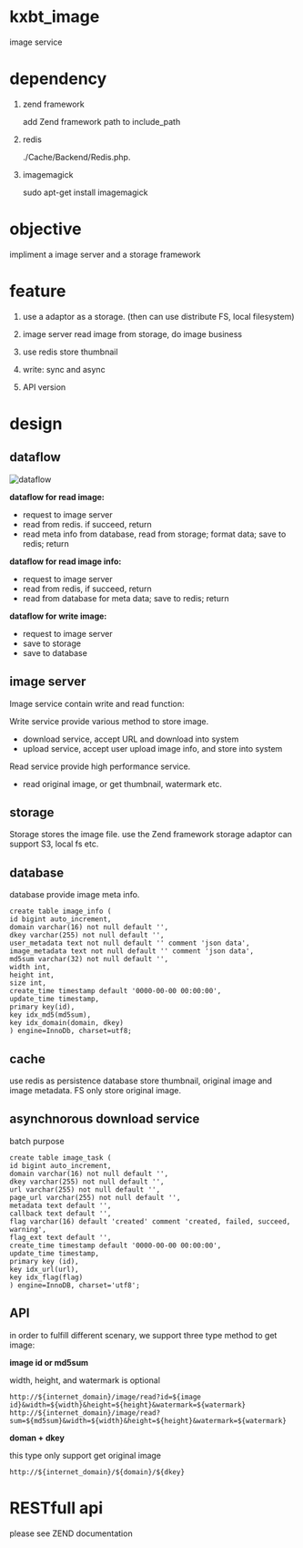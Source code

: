 
kxbt_image
==========
image service

dependency
=================
1. zend framework

    add Zend framework path to include_path

2. redis

    ./Cache/Backend/Redis.php.

3. imagemagick

    sudo apt-get install imagemagick


objective
==========
impliment a image server and a storage framework


feature
=============
1. use a adaptor as a storage. (then can use distribute FS, local filesystem)

2. image server read image from storage, do image business

3. use redis store thumbnail

4. write: sync and async

5. API version


design
=============

dataflow
-------------
![dataflow](/image/image_server_dataflow.jpeg)

**dataflow for read image:**

* request to image server
* read from redis. if succeed, return
* read meta info from database, read from storage; format data; save to redis; return

**dataflow for read image info:**

* request to image server
* read from redis, if succeed, return
* read from database for meta data; save to redis; return

**dataflow for write image:**

* request to image server
* save to storage
* save to database


image server
--------------
Image service contain write and read function:

Write service provide various method to store image.
* download service, accept URL and download into system
* upload service, accept user upload image info, and store into system

Read service provide high performance service.
* read original image, or get thumbnail, watermark etc.


storage
------------
Storage stores the image file. use the Zend framework storage adaptor can support S3, local fs etc.


database
----------
database provide image meta info.

    create table image_info (
    id bigint auto_increment,
    domain varchar(16) not null default '',
    dkey varchar(255) not null default '',
    user_metadata text not null default '' comment 'json data',
    image_metadata text not null default '' comment 'json data',
    md5sum varchar(32) not null default '',
    width int,
    height int,
    size int,
    create_time timestamp default '0000-00-00 00:00:00',
    update_time timestamp,
    primary key(id),
    key idx_md5(md5sum),
    key idx_domain(domain, dkey)
    ) engine=InnoDb, charset=utf8;


cache
---------
use redis as persistence database store thumbnail, original image and image metadata. FS only store original image.


asynchnorous download service
---------------------------------
batch purpose

    create table image_task (
    id bigint auto_increment,
    domain varchar(16) not null default '',
    dkey varchar(255) not null default '',
    url varchar(255) not null default '',
    page_url varchar(255) not null default '',
    metadata text default '',
    callback text default '',
    flag varchar(16) default 'created' comment 'created, failed, succeed, warning',
    flag_ext text default '',
    create_time timestamp default '0000-00-00 00:00:00',
    update_time timestamp,
    primary key (id),
    key idx_url(url),
    key idx_flag(flag)
    ) engine=InnoDB, charset='utf8';


API
-----------
in order to fulfill different scenary, we support three type method to get image: 

**image id or md5sum**

width, height, and watermark is optional

    http://${internet_domain}/image/read?id=${image id}&width=${width}&height=${height}&watermark=${watermark}
    http://${internet_domain}/image/read?sum=${md5sum}&width=${width}&height=${height}&watermark=${watermark}

**doman + dkey**

this type only support get original image

    http://${internet_domain}/${domain}/${dkey}


RESTfull api
=================
please see ZEND documentation

